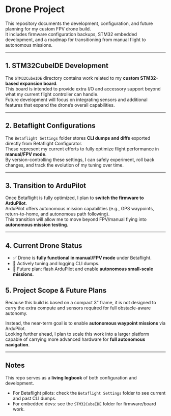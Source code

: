 # Drone Project

This repository documents the development, configuration, and future planning for my custom FPV drone build.  
It includes firmware configuration backups, STM32 embedded development, and a roadmap for transitioning from manual flight to autonomous missions.

---

## 1. STM32CubeIDE Development
The `STM32CubeIDE` directory contains work related to my **custom STM32-based expansion board**.  
This board is intended to provide extra I/O and accessory support beyond what my current flight controller can handle.  
Future development will focus on integrating sensors and additional features that expand the drone’s overall capabilities.

---

## 2. Betaflight Configurations
The `Betaflight Settings` folder stores **CLI dumps and diffs** exported directly from Betaflight Configurator.  
These represent my current efforts to fully optimize flight performance in **manual/FPV mode**.  
By version-controlling these settings, I can safely experiment, roll back changes, and track the evolution of my tuning over time.

---

## 3. Transition to ArduPilot
Once Betaflight is fully optimized, I plan to **switch the firmware to ArduPilot**.  
ArduPilot offers autonomous mission capabilities (e.g., GPS waypoints, return-to-home, and autonomous path following).  
This transition will allow me to move beyond FPV/manual flying into **autonomous mission testing**.

---

## 4. Current Drone Status
- ✅ Drone is **fully functional in manual/FPV mode** under Betaflight.  
- 🔧 Actively tuning and logging CLI dumps.  
- 🚀 Future plan: flash ArduPilot and enable **autonomous small-scale missions**.  

## 5. Project Scope & Future Plans
Because this build is based on a compact 3" frame, it is not designed to carry the extra compute and sensors required for full obstacle-aware autonomy.  

Instead, the near-term goal is to enable **autonomous waypoint missions** via ArduPilot.  
Looking further ahead, I plan to scale this work into a larger platform capable of carrying more advanced hardware for **full autonomous navigation**.

---

## Notes
This repo serves as a **living logbook** of both configuration and development.  
- For Betaflight pilots: check the `Betaflight Settings` folder to see current and past CLI dumps.  
- For embedded devs: see the `STM32CubeIDE` folder for firmware/board work.  
